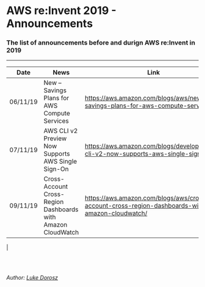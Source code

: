 # AWS re:Invent 2019 - Announcements
### The list of announcements before and durign AWS re:Invent in 2019

---

| Date | News | Link |
| --- | --- | ---|
| 06/11/19 | New – Savings Plans for AWS Compute Services | https://aws.amazon.com/blogs/aws/new-savings-plans-for-aws-compute-services/ |
| 07/11/19 | AWS CLI v2 Preview Now Supports AWS Single Sign-On | https://aws.amazon.com/blogs/developer/aws-cli-v2-now-supports-aws-single-sign-on/ |
| 09/11/19 | Cross-Account Cross-Region Dashboards with Amazon CloudWatch |https://aws.amazon.com/blogs/aws/cross-account-cross-region-dashboards-with-amazon-cloudwatch/ |
| 

<br>
<br>

*Author: [Luke Dorosz](https://twitter.com/mrdoro)*